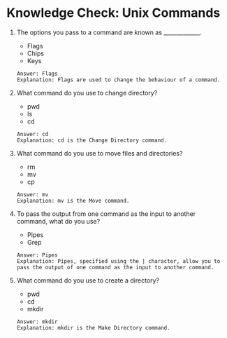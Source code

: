 # Knowledge Check: Unix Commands

1. The options you pass to a command are known as _____________.
   - Flags
   - Chips
   - Keys
   ```
   Answer: Flags
   Explanation: Flags are used to change the behaviour of a command.
   ```

2. What command do you use to change directory?
   - pwd
   - ls
   - cd
   ```
   Answer: cd
   Explanation: cd is the Change Directory command.
   ```

3. What command do you use to move files and directories?
   - rm
   - mv
   - cp
   ```
   Answer: mv
   Explanation: mv is the Move command.
   ```

4. To pass the output from one command as the input to another command, what do you use?
   - Pipes
   - Grep
   ```
   Answer: Pipes
   Explanation: Pipes, specified using the | character, allow you to pass the output of one command as the input to another command.
   ```

5. What command do you use to create a directory?
   - pwd
   - cd
   - mkdir
   ```
   Answer: mkdir
   Explanation: mkdir is the Make Directory command.
   ```